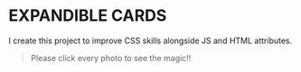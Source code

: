 # EXPANDIBLE CARDS

I create this project to improve CSS skills alongside JS and HTML attributes. 

> Please click every photo to see the magic!! 


